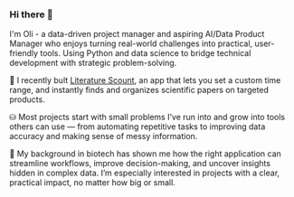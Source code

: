 ### Hi there 👋

I'm Oli - a data-driven project manager and aspiring AI/Data Product Manager who enjoys turning real-world challenges into practical, user-friendly tools. Using Python and data science to bridge technical development with strategic problem-solving.

🔭 I recently bult [Literature Scount](https://github.com/olioschanz/literature-scout.git), an app that lets you set a custom time range, and instantly finds and organizes scientific papers on targeted products.

⛁ Most projects start with small problems I’ve run into and grow into tools others can use — from automating repetitive tasks to improving data accuracy and making sense of messy information.

🌱 My background in biotech has shown me how the right application can streamline workflows, improve decision-making, and uncover insights hidden in complex data. I’m especially interested in projects with a clear, practical impact, no matter how big or small.
